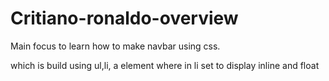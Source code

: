 # Critiano-ronaldo-overview
Main focus to learn how to make navbar using css.

which is build using ul,li, a element where in li set to display inline and float
